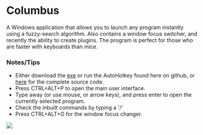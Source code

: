 # Columbus
A Windows application that allows you to launch any program instantly using a fuzzy-search algorithm. Also contains a window focus switcher, and recently the ability to create plugins. The program is perfect for those who are faster with keyboards than mice.

### Notes/Tips
* Either download the <a href="http://runie.me/Columbus/Columbus.exe">exe</a> or run the AutoHotkey found here on github, or <a href="http://runie.me/Columbus/Columbus.ahk">here</a> for the complete source code.
* Press CTRL+ALT+P to open the main user interface.
* Type away (or use mouse, or arrow keys), and press enter to open the currently selected program.
* Check the inbuilt commands by typing a '/'
* Press CTRL+ALT+O for the window focus changer.

<img src='http://runie.me/?i=0bMFe'>
